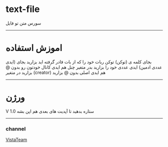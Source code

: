 # text-file
سورس متن تو فایل
* * *
# اموزش استفاده
بجای کلمه ی (توکن) توکن ربات خود را که از بات فادر گرفته اید بزارید
بجای (ایدی عددی ادمین) ایدی عددی خود را بزارید
بدر متغیر چنل هم ایدی کانال خودتون رو بدون @ بزارید
در متغیر (creator) هم ایدی اصلی بدون @ بزارید
* * *





# ورژن
V 1.0
ستاره بدهید تا آپدیت های بعدی هم اپن بشه
* * *


### channel
[VistaTeam](https://telegram.me/Robotsazi)
